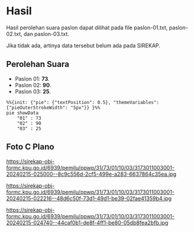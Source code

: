 # Hasil

Hasil perolehan suara paslon dapat dilihat pada file paslon-01.txt, paslon-02.txt, dan paslon-03.txt.

Jika tidak ada, artinya data tersebut belum ada pada SIREKAP.

## Perolehan Suara

 * Paslon 01: **73**.
 * Paslon 02: **90**.
 * Paslon 03: **25**.

```mermaid
%%{init: {"pie": {"textPosition": 0.5}, "themeVariables": {"pieOuterStrokeWidth": "5px"}} }%%
pie showData
    "01" : 73
    "02" : 90
    "03" : 25
```
## Foto C Plano

https://sirekap-obj-formc.kpu.go.id/6939/pemilu/ppwp/31/73/01/10/03/3173011003001-20240215-025000--8c9c556d-2cf5-499e-a283-6637864c35ea.jpg

https://sirekap-obj-formc.kpu.go.id/6939/pemilu/ppwp/31/73/01/10/03/3173011003001-20240215-022216--48d6c50f-73d1-49d1-be39-02fae41359b4.jpg

https://sirekap-obj-formc.kpu.go.id/6939/pemilu/ppwp/31/73/01/10/03/3173011003001-20240215-024740--44caf0b1-de8f-4ff1-be80-05db8fea2bfb.jpg
